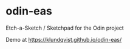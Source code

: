 # odin-eas
Etch-a-Sketch / Sketchpad for the Odin project

Demo at https://klundqvist.github.io/odin-eas/
